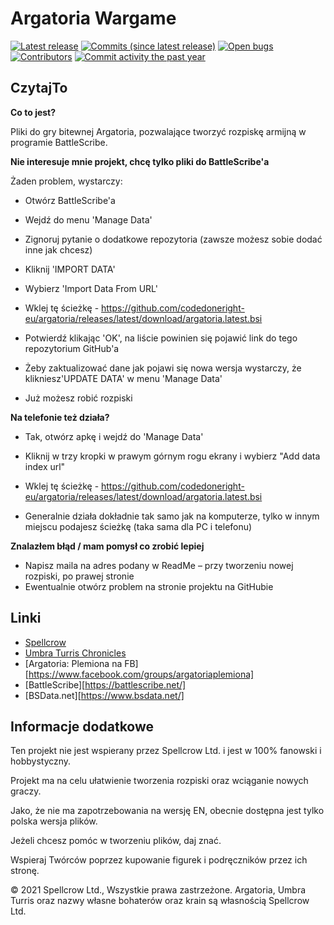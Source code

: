 Argatoria Wargame 
==================

[![Latest release](https://img.shields.io/github/release/BSData/Argatoria.svg?style=flat-square)](https://github.com/codedoneright-eu/argatoria/releases/latest)
[![Commits (since latest release)](https://img.shields.io/github/commits-since/BSData/Argatoria/latest.svg?style=flat-square)](https://github.com/codedoneright-eu/argatoria/releases)
[![Open bugs](https://img.shields.io/github/issues/BSData/Argatoria/bug.svg?style=flat-square&label=bugs)](https://github.com/codedoneright-eu/argatoria/issues?q=is%3Aissue+is%3Aopen+label%3Abug)
[![Contributors](https://img.shields.io/github/contributors/codedoneright-eu/argatoria.svg?style=flat-square)](https://github.com/codedoneright-eu/argatoria/graphs/contributors)
[![Commit activity the past year](https://img.shields.io/github/commit-activity/y/codedoneright-eu/argatoria.svg?style=flat-square)](https://github.com/codedoneright-eu/argatoria/pulse/monthly)

## CzytajTo ##

__Co to jest?__

Pliki do gry bitewnej Argatoria, pozwalające tworzyć rozpiskę armijną w programie BattleScribe.

__Nie interesuje mnie projekt, chcę tylko pliki do BattleScribe'a__

Żaden problem, wystarczy:
* Otwórz BattleScribe'a
* Wejdź do menu 'Manage Data'
* Zignoruj pytanie o dodatkowe repozytoria (zawsze możesz sobie dodać inne jak chcesz)
* Kliknij 'IMPORT DATA'
* Wybierz 'Import Data From URL'
* Wklej tę ścieżkę - https://github.com/codedoneright-eu/argatoria/releases/latest/download/argatoria.latest.bsi
* Potwierdź klikając 'OK', na liście powinien się pojawić link do tego repozytorium GitHub'a

* Żeby zaktualizować dane jak pojawi się nowa wersja wystarczy, że klikniesz'UPDATE DATA' w menu 'Manage Data'

* Już możesz robić rozpiski

__Na telefonie też działa?__
* Tak, otwórz apkę i wejdź do 'Manage Data'
* Kliknij w trzy kropki w prawym górnym rogu ekrany i wybierz "Add data index url"
* Wklej tę ścieżkę - https://github.com/codedoneright-eu/argatoria/releases/latest/download/argatoria.latest.bsi

* Generalnie działa dokładnie tak samo jak na komputerze, tylko w innym miejscu podajesz ścieżkę (taka sama dla PC i telefonu)

__Znalazłem błąd / mam pomysł co zrobić lepiej__

* Napisz maila na adres podany w ReadMe – przy tworzeniu nowej rozpiski, po prawej stronie
* Ewentualnie otwórz problem na stronie projektu na GitHubie

## Linki ##

* [Spellcrow][Spellcrow]
* [Umbra Turris Chronicles][Umbra Turris Chronicles]
* [Argatoria: Plemiona na FB][https://www.facebook.com/groups/argatoriaplemiona]
* [BattleScribe][https://battlescribe.net/]
* [BSData.net][https://www.bsdata.net/]

[Spellcrow]: https://www.spellcrow.com/
[Umbra Turris Chronicles]: https://utchronicles.com/
[Argatoria: Plemiona na FB]: https://www.facebook.com/groups/argatoriaplemiona
[BattleScribe]: https://battlescribe.net/
[BSData.net]: https://www.bsdata.net/

## Informacje dodatkowe ##

Ten projekt nie jest wspierany przez Spellcrow Ltd. i jest w 100% fanowski i hobbystyczny.

Projekt ma na celu ułatwienie tworzenia rozpiski oraz wciąganie nowych graczy.

Jako, że nie ma zapotrzebowania na wersję EN, obecnie dostępna jest tylko polska wersja plików.

Jeżeli chcesz pomóc w tworzeniu plików, daj znać.

Wspieraj Twórców poprzez kupowanie figurek i podręczników przez ich stronę.

© 2021 Spellcrow Ltd., Wszystkie prawa zastrzeżone. Argatoria, Umbra Turris oraz nazwy własne bohaterów oraz krain są własnością Spellcrow Ltd.